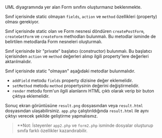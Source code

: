  UML diyagramında yer alan Form sınıfını oluşturmanız beklenmekte.
 
Sınıf içerisinde static olmayan `fields`, `action` ve `method` özellikleri (property) olması gerekiyor.

Sınıf içerisinde static olan ve Form nesnesi döndüren `createPostForm`, `createGetForm` ve `createForm` methodları bulunmalı. Bu metodlar isminde de belirtilen metodlarda Form nesneleri oluşturmalı.

Sınıf içerisinde bir "private" başlatıcı (constructor) bulunmalı. Bu başlatıcı içerisinden `action` ve `method` değerleri alınıp ilgili property'lere değerleri aktarılmalıdır.

Sınıf içerisinde static "olmayan" aşağıdaki metodlar bulunmalıdır.

- `addField` metodu `fields` property dizisine değer eklemelidir.
- `setMethod` metodu `method` propertysinin değerini değiştirmelidir.
- `render` metodu form'un ilgili alanlarını HTML çıktı olarak verip bir buton çıktıya eklemelidir.

Sonuç ekran görüntüsüne `result.png` dosyasından veya `result.html` dosyasından ulaşabilirsiniz. `app.php` çalıştırıldığında `result.html` ile aynı çıktıyı verecek şekilde geliştirme yapmalısınız.

> **Not: İsteyenler `app2.php` ve `form2.php` isminde dosyalar oluşturup sınıfa farklı özellikler kazandırabilir.
